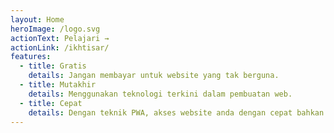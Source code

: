 ```yaml
---
layout: Home
heroImage: /logo.svg
actionText: Pelajari →
actionLink: /ikhtisar/
features:
  - title: Gratis
    details: Jangan membayar untuk website yang tak berguna.
  - title: Mutakhir
    details: Menggunakan teknologi terkini dalam pembuatan web.
  - title: Cepat
    details: Dengan teknik PWA, akses website anda dengan cepat bahkan bisa offline.
---
```

